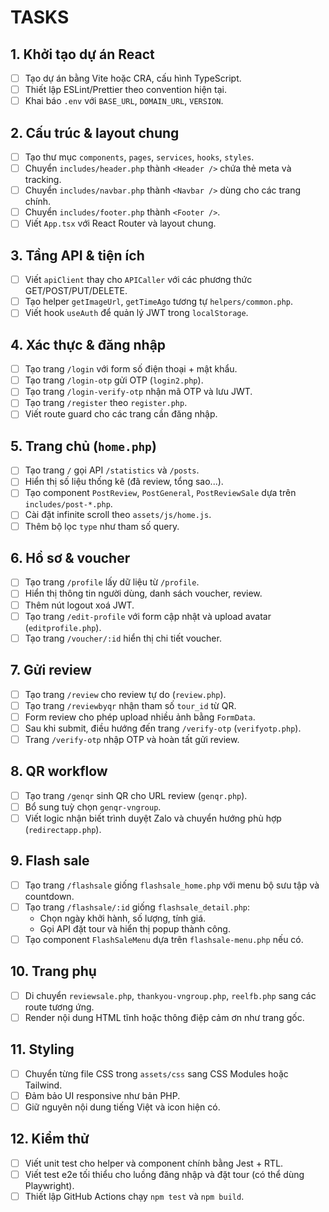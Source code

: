 # TASKS

## 1. Khởi tạo dự án React
- [ ] Tạo dự án bằng Vite hoặc CRA, cấu hình TypeScript.
- [ ] Thiết lập ESLint/Prettier theo convention hiện tại.
- [ ] Khai báo `.env` với `BASE_URL`, `DOMAIN_URL`, `VERSION`.

## 2. Cấu trúc & layout chung
- [ ] Tạo thư mục `components`, `pages`, `services`, `hooks`, `styles`.
- [ ] Chuyển `includes/header.php` thành `<Header />` chứa thẻ meta và tracking.
- [ ] Chuyển `includes/navbar.php` thành `<Navbar />` dùng cho các trang chính.
- [ ] Chuyển `includes/footer.php` thành `<Footer />`.
- [ ] Viết `App.tsx` với React Router và layout chung.

## 3. Tầng API & tiện ích
- [ ] Viết `apiClient` thay cho `APICaller` với các phương thức GET/POST/PUT/DELETE.
- [ ] Tạo helper `getImageUrl`, `getTimeAgo` tương tự `helpers/common.php`.
- [ ] Viết hook `useAuth` để quản lý JWT trong `localStorage`.

## 4. Xác thực & đăng nhập
- [ ] Tạo trang `/login` với form số điện thoại + mật khẩu.
- [ ] Tạo trang `/login-otp` gửi OTP (`login2.php`).
- [ ] Tạo trang `/login-verify-otp` nhận mã OTP và lưu JWT.
- [ ] Tạo trang `/register` theo `register.php`.
- [ ] Viết route guard cho các trang cần đăng nhập.

## 5. Trang chủ (`home.php`)
- [ ] Tạo trang `/` gọi API `/statistics` và `/posts`.
- [ ] Hiển thị số liệu thống kê (đã review, tổng sao...).
- [ ] Tạo component `PostReview`, `PostGeneral`, `PostReviewSale` dựa trên `includes/post-*.php`.
- [ ] Cài đặt infinite scroll theo `assets/js/home.js`.
- [ ] Thêm bộ lọc `type` như tham số query.

## 6. Hồ sơ & voucher
- [ ] Tạo trang `/profile` lấy dữ liệu từ `/profile`.
- [ ] Hiển thị thông tin người dùng, danh sách voucher, review.
- [ ] Thêm nút logout xoá JWT.
- [ ] Tạo trang `/edit-profile` với form cập nhật và upload avatar (`editprofile.php`).
- [ ] Tạo trang `/voucher/:id` hiển thị chi tiết voucher.

## 7. Gửi review
- [ ] Tạo trang `/review` cho review tự do (`review.php`).
- [ ] Tạo trang `/reviewbyqr` nhận tham số `tour_id` từ QR.
- [ ] Form review cho phép upload nhiều ảnh bằng `FormData`.
- [ ] Sau khi submit, điều hướng đến trang `/verify-otp` (`verifyotp.php`).
- [ ] Trang `/verify-otp` nhập OTP và hoàn tất gửi review.

## 8. QR workflow
- [ ] Tạo trang `/genqr` sinh QR cho URL review (`genqr.php`).
- [ ] Bổ sung tuỳ chọn `genqr-vngroup`.
- [ ] Viết logic nhận biết trình duyệt Zalo và chuyển hướng phù hợp (`redirectapp.php`).

## 9. Flash sale
- [ ] Tạo trang `/flashsale` giống `flashsale_home.php` với menu bộ sưu tập và countdown.
- [ ] Tạo trang `/flashsale/:id` giống `flashsale_detail.php`:
  - Chọn ngày khởi hành, số lượng, tính giá.
  - Gọi API đặt tour và hiển thị popup thành công.
- [ ] Tạo component `FlashSaleMenu` dựa trên `flashsale-menu.php` nếu có.

## 10. Trang phụ
- [ ] Di chuyển `reviewsale.php`, `thankyou-vngroup.php`, `reelfb.php` sang các route tương ứng.
- [ ] Render nội dung HTML tĩnh hoặc thông điệp cảm ơn như trang gốc.

## 11. Styling
- [ ] Chuyển từng file CSS trong `assets/css` sang CSS Modules hoặc Tailwind.
- [ ] Đảm bảo UI responsive như bản PHP.
- [ ] Giữ nguyên nội dung tiếng Việt và icon hiện có.

## 12. Kiểm thử
- [ ] Viết unit test cho helper và component chính bằng Jest + RTL.
- [ ] Viết test e2e tối thiểu cho luồng đăng nhập và đặt tour (có thể dùng Playwright).
- [ ] Thiết lập GitHub Actions chạy `npm test` và `npm build`.

